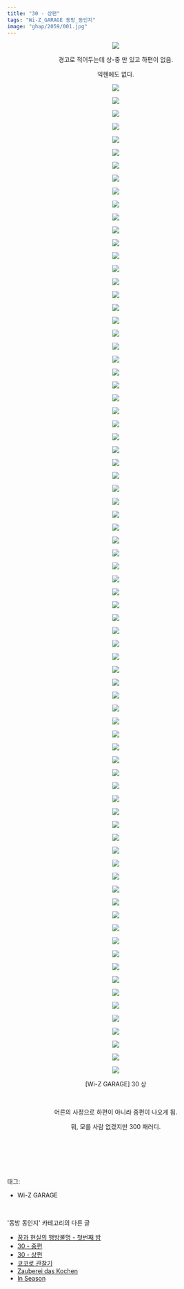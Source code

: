 ```yaml
---
title: "30 - 상편"
tags: "Wi-Z_GARAGE 동방_동인지"
image: "ghap/2059/001.jpg"
---
```

<div class="article">
<p style="text-align: center; clear: none; float: none;"><img src="{{ site.nasurl }}/ghap/2059/001.jpg"/></p>
<p style="text-align: center; clear: none; float: none;">경고로 적어두는데 상-중 만 있고 하편이 없음.</p>
<p style="text-align: center; clear: none; float: none;">익헨에도 없다.</p>
<p style="text-align: center; clear: none; float: none;"><img src="{{ site.nasurl }}/ghap/2059/002.jpg"/></p>
<p style="text-align: center; clear: none; float: none;"><img src="{{ site.nasurl }}/ghap/2059/003.jpg"/></p>
<p style="text-align: center; clear: none; float: none;"><img src="{{ site.nasurl }}/ghap/2059/004.jpg"/></p>
<p style="text-align: center; clear: none; float: none;"><img src="{{ site.nasurl }}/ghap/2059/005.jpg"/></p>
<p style="text-align: center; clear: none; float: none;"><img src="{{ site.nasurl }}/ghap/2059/006.jpg"/></p>
<p style="text-align: center; clear: none; float: none;"><img src="{{ site.nasurl }}/ghap/2059/007.jpg"/></p>
<p style="text-align: center; clear: none; float: none;"><img src="{{ site.nasurl }}/ghap/2059/008.jpg"/></p>
<p style="text-align: center; clear: none; float: none;"><img src="{{ site.nasurl }}/ghap/2059/009.jpg"/></p>
<p style="text-align: center; clear: none; float: none;"><img src="{{ site.nasurl }}/ghap/2059/010.jpg"/></p>
<p style="text-align: center; clear: none; float: none;"><img src="{{ site.nasurl }}/ghap/2059/011.jpg"/></p>
<p style="text-align: center; clear: none; float: none;"><img src="{{ site.nasurl }}/ghap/2059/012.jpg"/></p>
<p style="text-align: center; clear: none; float: none;"><img src="{{ site.nasurl }}/ghap/2059/013.jpg"/></p>
<p style="text-align: center; clear: none; float: none;"><img src="{{ site.nasurl }}/ghap/2059/014.jpg"/></p>
<p style="text-align: center; clear: none; float: none;"><img src="{{ site.nasurl }}/ghap/2059/015.jpg"/></p>
<p style="text-align: center; clear: none; float: none;"><img src="{{ site.nasurl }}/ghap/2059/016.jpg"/></p>
<p style="text-align: center; clear: none; float: none;"><img src="{{ site.nasurl }}/ghap/2059/017.jpg"/></p>
<p style="text-align: center; clear: none; float: none;"><img src="{{ site.nasurl }}/ghap/2059/018.jpg"/></p>
<p style="text-align: center; clear: none; float: none;"><img src="{{ site.nasurl }}/ghap/2059/019.jpg"/></p>
<p style="text-align: center; clear: none; float: none;"><img src="{{ site.nasurl }}/ghap/2059/020.jpg"/></p>
<p style="text-align: center; clear: none; float: none;"><img src="{{ site.nasurl }}/ghap/2059/021.jpg"/></p>
<p style="text-align: center; clear: none; float: none;"><img src="{{ site.nasurl }}/ghap/2059/022.jpg"/></p>
<p style="text-align: center; clear: none; float: none;"><img src="{{ site.nasurl }}/ghap/2059/023.jpg"/></p>
<p style="text-align: center; clear: none; float: none;"><img src="{{ site.nasurl }}/ghap/2059/024.jpg"/></p>
<p style="text-align: center; clear: none; float: none;"><img src="{{ site.nasurl }}/ghap/2059/025.jpg"/></p>
<p style="text-align: center; clear: none; float: none;"><img src="{{ site.nasurl }}/ghap/2059/026.jpg"/></p>
<p style="text-align: center; clear: none; float: none;"><img src="{{ site.nasurl }}/ghap/2059/027.jpg"/></p>
<p style="text-align: center; clear: none; float: none;"><img src="{{ site.nasurl }}/ghap/2059/028.jpg"/></p>
<p style="text-align: center; clear: none; float: none;"><img src="{{ site.nasurl }}/ghap/2059/029.jpg"/></p>
<p style="text-align: center; clear: none; float: none;"><img src="{{ site.nasurl }}/ghap/2059/030.jpg"/></p>
<p style="text-align: center; clear: none; float: none;"><img src="{{ site.nasurl }}/ghap/2059/031.jpg"/></p>
<p style="text-align: center; clear: none; float: none;"><img src="{{ site.nasurl }}/ghap/2059/032.jpg"/></p>
<p style="text-align: center; clear: none; float: none;"><img src="{{ site.nasurl }}/ghap/2059/033.jpg"/></p>
<p style="text-align: center; clear: none; float: none;"><img src="{{ site.nasurl }}/ghap/2059/034.jpg"/></p>
<p style="text-align: center; clear: none; float: none;"><img src="{{ site.nasurl }}/ghap/2059/035.jpg"/></p>
<p style="text-align: center; clear: none; float: none;"><img src="{{ site.nasurl }}/ghap/2059/036.jpg"/></p>
<p style="text-align: center; clear: none; float: none;"><img src="{{ site.nasurl }}/ghap/2059/037.jpg"/></p>
<p style="text-align: center; clear: none; float: none;"><img src="{{ site.nasurl }}/ghap/2059/038.jpg"/></p>
<p style="text-align: center; clear: none; float: none;"><img src="{{ site.nasurl }}/ghap/2059/039.jpg"/></p>
<p style="text-align: center; clear: none; float: none;"><img src="{{ site.nasurl }}/ghap/2059/040.jpg"/></p>
<p style="text-align: center; clear: none; float: none;"><img src="{{ site.nasurl }}/ghap/2059/041.jpg"/></p>
<p style="text-align: center; clear: none; float: none;"><img src="{{ site.nasurl }}/ghap/2059/042.jpg"/></p>
<p style="text-align: center; clear: none; float: none;"><img src="{{ site.nasurl }}/ghap/2059/043.jpg"/></p>
<p style="text-align: center; clear: none; float: none;"><img src="{{ site.nasurl }}/ghap/2059/044.jpg"/></p>
<p style="text-align: center; clear: none; float: none;"><img src="{{ site.nasurl }}/ghap/2059/045.jpg"/></p>
<p style="text-align: center; clear: none; float: none;"><img src="{{ site.nasurl }}/ghap/2059/046.jpg"/></p>
<p style="text-align: center; clear: none; float: none;"><img src="{{ site.nasurl }}/ghap/2059/047.jpg"/></p>
<p style="text-align: center; clear: none; float: none;"><img src="{{ site.nasurl }}/ghap/2059/048.jpg"/></p>
<p style="text-align: center; clear: none; float: none;"><img src="{{ site.nasurl }}/ghap/2059/049.jpg"/></p>
<p style="text-align: center; clear: none; float: none;"><img src="{{ site.nasurl }}/ghap/2059/050.jpg"/></p>
<p style="text-align: center; clear: none; float: none;"><img src="{{ site.nasurl }}/ghap/2059/051.jpg"/></p>
<p style="text-align: center; clear: none; float: none;"><img src="{{ site.nasurl }}/ghap/2059/052.jpg"/></p>
<p style="text-align: center; clear: none; float: none;"><img src="{{ site.nasurl }}/ghap/2059/053.jpg"/></p>
<p style="text-align: center; clear: none; float: none;"><img src="{{ site.nasurl }}/ghap/2059/054.jpg"/></p>
<p style="text-align: center; clear: none; float: none;"><img src="{{ site.nasurl }}/ghap/2059/055.jpg"/></p>
<p style="text-align: center; clear: none; float: none;"><img src="{{ site.nasurl }}/ghap/2059/056.jpg"/></p>
<p style="text-align: center; clear: none; float: none;"><img src="{{ site.nasurl }}/ghap/2059/057.jpg"/></p>
<p style="text-align: center; clear: none; float: none;"><img src="{{ site.nasurl }}/ghap/2059/058.jpg"/></p>
<p style="text-align: center; clear: none; float: none;"><img src="{{ site.nasurl }}/ghap/2059/059.jpg"/></p>
<p style="text-align: center; clear: none; float: none;"><img src="{{ site.nasurl }}/ghap/2059/060.jpg"/></p>
<p style="text-align: center; clear: none; float: none;"><img src="{{ site.nasurl }}/ghap/2059/061.jpg"/></p>
<p style="text-align: center; clear: none; float: none;"><img src="{{ site.nasurl }}/ghap/2059/062.jpg"/></p>
<p style="text-align: center; clear: none; float: none;"><img src="{{ site.nasurl }}/ghap/2059/063.jpg"/></p>
<p style="text-align: center; clear: none; float: none;"><img src="{{ site.nasurl }}/ghap/2059/064.jpg"/></p>
<p style="text-align: center; clear: none; float: none;"><img src="{{ site.nasurl }}/ghap/2059/065.jpg"/></p>
<p style="text-align: center; clear: none; float: none;"><img src="{{ site.nasurl }}/ghap/2059/066.jpg"/></p>
<p style="text-align: center; clear: none; float: none;"><img src="{{ site.nasurl }}/ghap/2059/067.jpg"/></p>
<p style="text-align: center; clear: none; float: none;"><img src="{{ site.nasurl }}/ghap/2059/068.jpg"/></p>
<p style="text-align: center; clear: none; float: none;"><img src="{{ site.nasurl }}/ghap/2059/069.jpg"/></p>
<p style="text-align: center; clear: none; float: none;"><img src="{{ site.nasurl }}/ghap/2059/070.jpg"/></p>
<p style="text-align: center; clear: none; float: none;"><img src="{{ site.nasurl }}/ghap/2059/071.jpg"/></p>
<p style="text-align: center; clear: none; float: none;"><img src="{{ site.nasurl }}/ghap/2059/072.jpg"/></p>
<p style="text-align: center; clear: none; float: none;"><img src="{{ site.nasurl }}/ghap/2059/073.jpg"/></p>
<p style="text-align: center; clear: none; float: none;"><img src="{{ site.nasurl }}/ghap/2059/074.jpg"/></p>
<p style="text-align: center; clear: none; float: none;"><img src="{{ site.nasurl }}/ghap/2059/075.jpg"/></p>
<p style="text-align: center; clear: none; float: none;"><img src="{{ site.nasurl }}/ghap/2059/076.jpg"/></p>
<p style="text-align: center; clear: none; float: none;"><img src="{{ site.nasurl }}/ghap/2059/077.jpg"/></p>
<p style="text-align: center; clear: none; float: none;"><img src="{{ site.nasurl }}/ghap/2059/078.jpg"/></p>
<p style="text-align: center; clear: none; float: none;">[Wi-Z GARAGE] 30 상</p>
<p style="text-align: center; clear: none; float: none;"><br/></p>
<p style="text-align: center; clear: none; float: none;">어른의 사정으로 하편이 아니라 중편이 나오게 됨.</p>
<p style="text-align: center; clear: none; float: none;">뭐, 모를 사람 없겠지만 300 패러디.</p>
<p style="text-align: center; clear: none; float: none;"><br/></p>
<p><br/></p>
</div><br/>
<div class="tagTrail">
<p>태그: </p>
<ul>
<li>Wi-Z GARAGE</li>
</ul>
</div><br/>
<div class="another">
<p>'동방 동인지' 카테고리의 다른 글</p>
<ul>
<li><a href="/2016-09-09-ghap_2062">꿈과 현실의 행방불명 - 첫번째 밤</a></li>
<li><a href="/2016-09-08-ghap_2060">30 - 중편</a></li>
<li><a href="/2016-09-08-ghap_2059">30 - 상편</a></li>
<li><a href="/2016-09-08-ghap_2058">코코로 관찰기</a></li>
<li><a href="/2016-09-08-ghap_2057">Zauberei das Kochen</a></li>
<li><a href="/2016-09-08-ghap_2056">In Season</a></li>
</ul>
</div><br/>
<div class="cb_module cb_fluid">
<div class="cb_wrt cb_profile">
</div><!-- commentList close -->
</div><br/>

